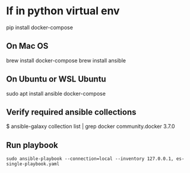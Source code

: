 
# If in python virtual env

pip install docker-compose

## On Mac OS

brew install docker-compose
brew install ansible

## On Ubuntu or WSL Ubuntu

sudo apt install ansible docker-compose


## Verify required ansible collections

$ ansible-galaxy collection list | grep docker
community.docker                         3.7.0

## Run playbook

```
sudo ansible-playbook --connection=local --inventory 127.0.0.1, es-single-playbook.yaml
```
